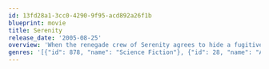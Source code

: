 ```yaml
---
id: 13fd28a1-3cc0-4290-9f95-acd892a26f1b
blueprint: movie
title: Serenity
release_date: '2005-08-25'
overview: 'When the renegade crew of Serenity agrees to hide a fugitive on their ship, they find themselves in an action-packed battle between the relentless military might of a totalitarian regime who will destroy anything – or anyone – to get the girl back and the bloodthirsty creatures who roam the uncharted areas of space. But... the greatest danger of all may be on their ship.'
genres: '[{"id": 878, "name": "Science Fiction"}, {"id": 28, "name": "Action"}, {"id": 12, "name": "Adventure"}, {"id": 53, "name": "Thriller"}]'
---
```

